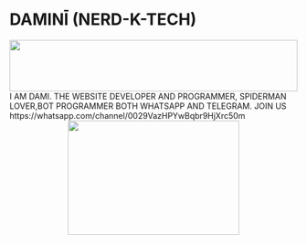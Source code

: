 # DAMINĪ (NERD-K-TECH)

<img src="https://i.imgur.com/dBaSKWF.gif" height="90" width="100%">
I AM DAMI. THE WEBSITE DEVELOPER AND PROGRAMMER, SPIDERMAN LOVER,BOT PROGRAMMER BOTH WHATSAPP AND TELEGRAM.
JOIN US
https://whatsapp.com/channel/0029VazHPYwBqbr9HjXrc50m
<div class = "repo" align = "center">
 
<a href = "#">
<img src = "https://files.catbox.moe/76l80b.jpg"  width="300" height="200">
</img>
 <p align="center">
  <a href="#"><img src="http://readme-typing-svg.herokuapp.com?color=ff00ab&center=true&vCenter=true&multiline=false&lines=DAMINĪ+NERDK-TECH+THE+KING" alt="">
